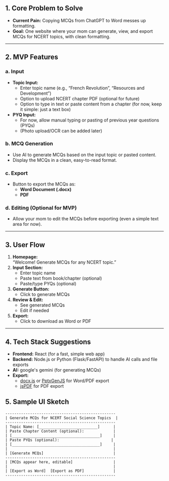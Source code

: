 

## 1. **Core Problem to Solve**

- **Current Pain:** Copying MCQs from ChatGPT to Word messes up formatting.
- **Goal:** One website where your mom can generate, view, and export MCQs for NCERT topics, with clean formatting.

---

## 2. **MVP Features**

### a. **Input**
- **Topic Input:**  
  - Enter topic name (e.g., “French Revolution”, “Resources and Development”)
  - Option to upload NCERT chapter PDF (optional for future)
  - Option to type in text or paste content from a chapter (for now, keep it simple: just a text box)
- **PYQ Input:**  
  - For now, allow manual typing or pasting of previous year questions (PYQs)
  - (Photo upload/OCR can be added later)

### b. **MCQ Generation**
- Use AI to generate MCQs based on the input topic or pasted content.
- Display the MCQs in a clean, easy-to-read format.

### c. **Export**
- Button to export the MCQs as:
  - **Word Document (.docx)**
  - **PDF**

### d. **Editing (Optional for MVP)**
- Allow your mom to edit the MCQs before exporting (even a simple text area for now).

---

## 3. **User Flow**

1. **Homepage:**  
   “Welcome! Generate MCQs for any NCERT topic.”
2. **Input Section:**  
   - Enter topic name  
   - Paste text from book/chapter (optional)
   - Paste/type PYQs (optional)
3. **Generate Button:**  
   - Click to generate MCQs
4. **Review & Edit:**  
   - See generated MCQs  
   - Edit if needed
5. **Export:**  
   - Click to download as Word or PDF

---

## 4. **Tech Stack Suggestions**

- **Frontend:** React (for a fast, simple web app)
- **Backend:** Node.js or Python (Flask/FastAPI) to handle AI calls and file exports
- **AI:** google's gemini (for generating MCQs)
- **Export:**  
  - [docx.js](https://github.com/dolanmiu/docx) or [PptxGenJS](https://gitbrent.github.io/PptxGenJS/) for Word/PDF export
  - [jsPDF](https://github.com/parallax/jsPDF) for PDF export


## 5. **Sample UI Sketch**

```
-------------------------------------------------
| Generate MCQs for NCERT Social Science Topics  |
-------------------------------------------------
| Topic Name: [__________________________]      |
| Paste Chapter Content (optional):             |
| [_______________________________________]     |
| Paste PYQs (optional):                       |
| [_______________________________________]     |
|                                               |
| [Generate MCQs]                               |
-------------------------------------------------
| [MCQs appear here, editable]                  |
|                                               |
| [Export as Word]  [Export as PDF]             |
-------------------------------------------------
```
